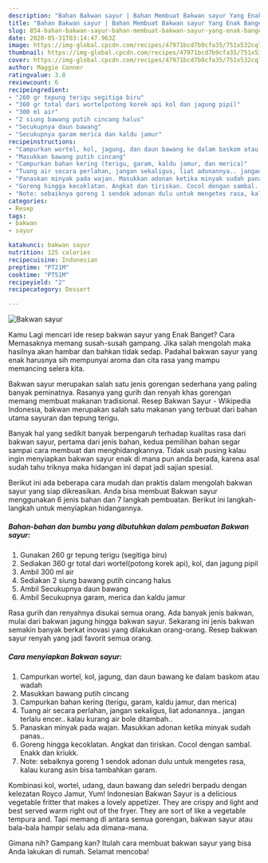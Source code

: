 ```yaml
---
description: "Bahan Bakwan sayur | Bahan Membuat Bakwan sayur Yang Enak Banget"
title: "Bahan Bakwan sayur | Bahan Membuat Bakwan sayur Yang Enak Banget"
slug: 854-bahan-bakwan-sayur-bahan-membuat-bakwan-sayur-yang-enak-banget
date: 2020-05-31T03:14:47.963Z
image: https://img-global.cpcdn.com/recipes/47971bcd7b9cfa35/751x532cq70/bakwan-sayur-foto-resep-utama.jpg
thumbnail: https://img-global.cpcdn.com/recipes/47971bcd7b9cfa35/751x532cq70/bakwan-sayur-foto-resep-utama.jpg
cover: https://img-global.cpcdn.com/recipes/47971bcd7b9cfa35/751x532cq70/bakwan-sayur-foto-resep-utama.jpg
author: Maggie Conner
ratingvalue: 3.8
reviewcount: 6
recipeingredient:
- "260 gr tepung terigu segitiga biru"
- "360 gr total dari wortelpotong korek api kol dan jagung pipil"
- "300 ml air"
- "2 siung bawang putih cincang halus"
- "Secukupnya daun bawang"
- "Secukupnya garam merica dan kaldu jamur"
recipeinstructions:
- "Campurkan wortel, kol, jagung, dan daun bawang ke dalam baskom atau wadah"
- "Masukkan bawang putih cincang"
- "Campurkan bahan kering (terigu, garam, kaldu jamur, dan merica)"
- "Tuang air secara perlahan, jangan sekaligus, liat adonannya.. jangan terlalu encer.. kalau kurang air bole ditambah.."
- "Panaskan minyak pada wajan. Masukkan adonan ketika minyak sudah panas.."
- "Goreng hingga kecoklatan. Angkat dan tiriskan. Cocol dengan sambal. Enakk dan kriukk."
- "Note: sebaiknya goreng 1 sendok adonan dulu untuk mengetes rasa, kalau kurang asin bisa tambahkan garam."
categories:
- Resep
tags:
- bakwan
- sayur

katakunci: bakwan sayur 
nutrition: 125 calories
recipecuisine: Indonesian
preptime: "PT21M"
cooktime: "PT51M"
recipeyield: "2"
recipecategory: Dessert

---
```



![Bakwan sayur](https://img-global.cpcdn.com/recipes/47971bcd7b9cfa35/751x532cq70/bakwan-sayur-foto-resep-utama.jpg)

Kamu Lagi mencari ide resep bakwan sayur yang Enak Banget? Cara Memasaknya memang susah-susah gampang. Jika salah mengolah maka hasilnya akan hambar dan bahkan tidak sedap. Padahal bakwan sayur yang enak harusnya sih mempunyai aroma dan cita rasa yang mampu memancing selera kita.

Bakwan sayur merupakan salah satu jenis gorengan sederhana yang paling banyak peminatnya. Rasanya yang gurih dan renyah khas gorengan memang membuat makanan tradisional. Resep Bakwan Sayur - Wikipedia Indonesia, bakwan merupakan salah satu makanan yang terbuat dari bahan utama sayuran dan tepung terigu.

Banyak hal yang sedikit banyak berpengaruh terhadap kualitas rasa dari bakwan sayur, pertama dari jenis bahan, kedua pemilihan bahan segar sampai cara membuat dan menghidangkannya. Tidak usah pusing kalau ingin menyiapkan bakwan sayur enak di mana pun anda berada, karena asal sudah tahu triknya maka hidangan ini dapat jadi sajian spesial.


Berikut ini ada beberapa cara mudah dan praktis dalam mengolah bakwan sayur yang siap dikreasikan. Anda bisa membuat Bakwan sayur menggunakan 6 jenis bahan dan 7 langkah pembuatan. Berikut ini langkah-langkah untuk menyiapkan hidangannya.

<!--inarticleads1-->

##### Bahan-bahan dan bumbu yang dibutuhkan dalam pembuatan Bakwan sayur:

1. Gunakan 260 gr tepung terigu (segitiga biru)
1. Sediakan 360 gr total dari wortel(potong korek api), kol, dan jagung pipil
1. Ambil 300 ml air
1. Sediakan 2 siung bawang putih cincang halus
1. Ambil Secukupnya daun bawang
1. Ambil Secukupnya garam, merica dan kaldu jamur


Rasa gurih dan renyahnya disukai semua orang. Ada banyak jenis bakwan, mulai dari bakwan jagung hingga bakwan sayur. Sekarang ini jenis bakwan semakin banyak berkat inovasi yang dilakukan orang-orang. Resep bakwan sayur renyah yang jadi favorit semua orang. 

<!--inarticleads2-->

##### Cara menyiapkan Bakwan sayur:

1. Campurkan wortel, kol, jagung, dan daun bawang ke dalam baskom atau wadah
1. Masukkan bawang putih cincang
1. Campurkan bahan kering (terigu, garam, kaldu jamur, dan merica)
1. Tuang air secara perlahan, jangan sekaligus, liat adonannya.. jangan terlalu encer.. kalau kurang air bole ditambah..
1. Panaskan minyak pada wajan. Masukkan adonan ketika minyak sudah panas..
1. Goreng hingga kecoklatan. Angkat dan tiriskan. Cocol dengan sambal. Enakk dan kriukk.
1. Note: sebaiknya goreng 1 sendok adonan dulu untuk mengetes rasa, kalau kurang asin bisa tambahkan garam.


Kombinasi kol, wortel, udang, daun bawang dan seledri berpadu dengan kelezatan Royco Jamur, Yum! Indonesian Bakwan Sayur is a delicious vegetable fritter that makes a lovely appetizer. They are crispy and light and best served warm right out of the fryer. They are sort of like a vegetable tempura and. Tapi memang di antara semua gorengan, bakwan sayur atau bala-bala hampir selalu ada dimana-mana. 

Gimana nih? Gampang kan? Itulah cara membuat bakwan sayur yang bisa Anda lakukan di rumah. Selamat mencoba!
